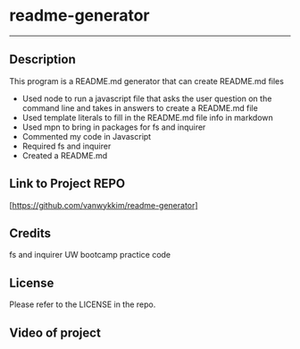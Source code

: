 # readme-generator
---
## Description

This program is a README.md generator that can create README.md files


- Used node to run a javascript file that asks the user question on the command line and takes in answers to create a README.md file
- Used template literals to fill in the README.md file info in markdown
- Used mpn to bring in packages for fs and inquirer
- Commented my code in Javascript
- Required fs and inquirer
- Created a README.md

## Link to Project REPO

[https://github.com/vanwykkim/readme-generator]

## Credits

fs and inquirer
UW bootcamp practice code
## License

Please refer to the LICENSE in the repo.

## Video of project




